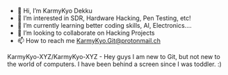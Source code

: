 - 👋 Hi, I’m KarmyKyo Dekku
- 👀 I’m interested in SDR, Hardware Hacking, Pen Testing, etc!
- 🌱 I’m currently learning better coding skills, AI, Electronics.... 
- 💞️ I’m looking to collaborate on Hacking Projects
- 📫 How to reach me KarmyKyo.Git@protonmail.ch


KarmyKyo-XYZ/KarmyKyo-XYZ - Hey guys I am new to Git, but not new to the world of computers. I have been behind a screen since I was toddler. :)
